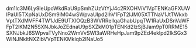 dm1lc3M6Ly9leUpoWkdRaU9pSmhZUzVtYjJ4c2RXOHViV1VpTENKaGFXUWlPaUl5TXpNaUxDSm9iM04wSWpvaUlpd2lhV1FpT2lJM05XTTNaV1JtTWkxbVptTXdMVFF4TW1JdE9UTXlOQzB3WVRRellqaGhabUpqTW1RaUxDSnVaWFFpT2lKM2N5SXNJbkJoZEdnaU9pSXZkM01pTENKd2IzSjBJam9pT0RRME15SXNJbkJ6SWpvaTVyNno2WmVvSWl3aWRHeHpJam9pZEd4eklpd2lkSGx3WlNJNkltNXZibVVpTENKMklqb2lNaUo5
